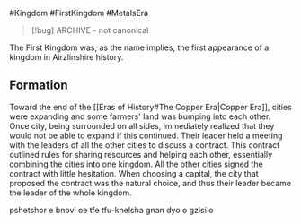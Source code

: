 #Kingdom #FirstKingdom #MetalsEra 

> [!bug] ARCHIVE - not canonical

The First Kingdom was, as the name implies, the first appearance of a kingdom in Airzlinshire history.
## Formation
Toward the end of the [[Eras of History#The Copper Era|Copper Era]], cities were expanding and some farmers' land was bumping into each other. Once city, being surrounded on all sides, immediately realized that they would not be able to expand if this continued. Their leader held a meeting with the leaders of all the other cities to discuss a contract. This contract outlined rules for sharing resources and helping each other, essentially combining the cities into one kingdom. All the other cities signed the contract with little hesitation. When choosing a capital, the city that proposed the contract was the natural choice, and thus their leader became the leader of the whole kingdom.

pshetshor e bnovi oe tfe tfu-knelsha gnan dyo o gzisi o 